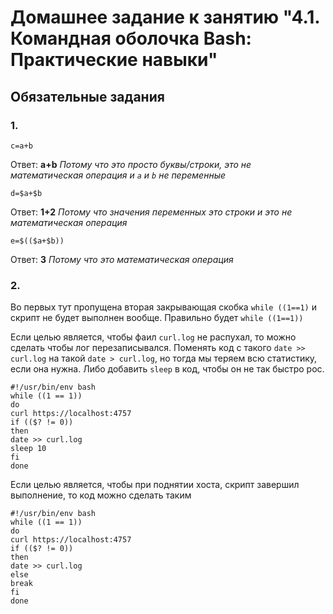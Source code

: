 # Домашнее задание к занятию "4.1. Командная оболочка Bash: Практические навыки"

## Обязательные задания

### 1. 
`c=a+b`

Ответ: **a+b** *Потому что это просто буквы/строки, это не математическая операция и `a` и `b` не переменные*

`d=$a+$b` 

Ответ: **1+2** *Потому что значения переменных это строки и это не математическая операция*

`e=$(($a+$b))`

Ответ: **3** *Потому что это математическая операция*

### 2.
Во первых тут пропущена вторая закрывающая скобка
`while ((1==1)` и скрипт не будет выполнен вообще.
Правильно будет `while ((1==1))`

Если целью является, чтобы фаил `curl.log` не распухал,
то можно сделать чтобы лог перезаписывался. Поменять код с такого `date >> curl.log` 
на такой `date > curl.log`, но тогда мы теряем всю статистику, если она нужна.
Либо добавить `sleep` в код, чтобы он не так быстро рос.

```
#!/usr/bin/env bash
while ((1 == 1))
do
curl https://localhost:4757
if (($? != 0))
then
date >> curl.log
sleep 10
fi
done
```

Если целью является, чтобы при поднятии хоста, скрипт завершил выполнение,
то код можно сделать таким

```
#!/usr/bin/env bash
while ((1 == 1))
do
curl https://localhost:4757
if (($? != 0))
then
date >> curl.log
else
break
fi
done
```

